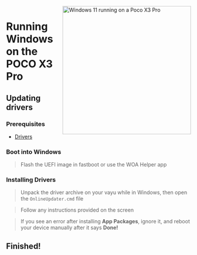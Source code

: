 <img align="right" src="https://github.com/n00b69/woa-vayu/blob/main/vayu.png" width="350" alt="Windows 11 running on a Poco X3 Pro">

# Running Windows on the POCO X3 Pro

## Updating drivers

### Prerequisites
- [Drivers](https://github.com/n00b69/woa-vayu/releases/tag/Drivers)

### Boot into Windows
> Flash the UEFI image in fastboot or use the WOA Helper app

### Installing Drivers
> Unpack the driver archive on your vayu while in Windows, then open the `OnlineUpdater.cmd` file

> Follow any instructions provided on the screen

> If you see an error after installing **App Packages**, ignore it, and reboot your device manually after it says **Done!**

## Finished!
